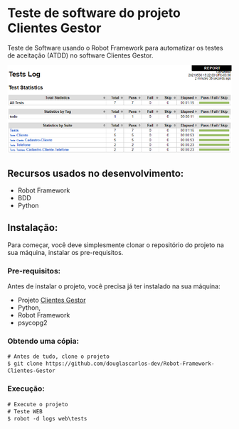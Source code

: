 # Teste de software do projeto Clientes Gestor

Teste de Software usando o Robot Framework para automatizar os testes de aceitação (ATDD) no software Clientes Gestor.

![Teste Cadastro Cliente](./teste_cadastro_cliente.png)

## Recursos usados no desenvolvimento:

- Robot Framework
- BDD
- Python

## Instalação:

Para começar, você deve simplesmente clonar o repositório do projeto na sua máquina, instalar os pre-requisitos.

### Pre-requisitos:

Antes de instalar o projeto, você precisa já ter instalado na sua máquina:

- Projeto [Clientes Gestor](https://github.com/douglascarlos-dev/Clientes-Gestor)
- Python,
- Robot Framework
- psycopg2

### Obtendo uma cópia:

```shell
# Antes de tudo, clone o projeto
$ git clone https://github.com/douglascarlos-dev/Robot-Framework-Clientes-Gestor
```

### Execução:

```shell
# Execute o projeto
# Teste WEB
$ robot -d logs web\tests
```
